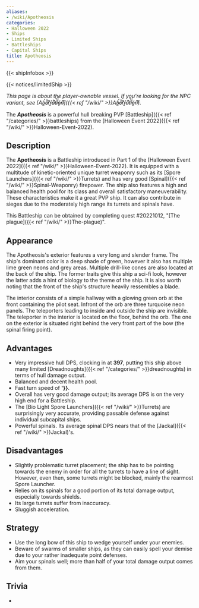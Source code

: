 ```yaml
---
aliases:
- /wiki/Apotheosis
categories:
- Halloween 2022
- Ships
- Limited Ships
- Battleships
- Capital Ships
title: Apotheosis
---  
```


{{< shipInfobox >}}   

{{< notices/limitedShip >}} 

_This page is about the player-ownable vessel. If you're looking for the NPC variant, see [Ab̵̼̓e̷̋̀r̸͆̂r̵͈͐a̷͋̚ť̶̚i̵̐̈́ó̵̝n̷̚͝]({{< ref "/wiki/" >}}Ab̵̼̓e̷̋̀r̸͆̂r̵͈͐a̷͋̚ť̶̚i̵̐̈́ó̵̝n̷̚͝)._

The **_Apotheosis_** is a powerful hull breaking PVP [Battleship]({{< ref "/categories/" >}}battleships) from the [Halloween Event 2022]({{< ref "/wiki/" >}}Halloween-Event-2022). 

## Description

The **Apotheosis** is a Battleship introduced in Part 1 of the [Halloween Event 2022]({{< ref "/wiki/" >}}Halloween-Event-2022). It is equipped with a multitude of kinetic-oriented unique turret weaponry such as its [Spore Launchers]({{< ref "/wiki/" >}}Turrets) and has very good [Spinal]({{< ref "/wiki/" >}}Spinal-Weaponry) firepower. The ship also features a high and balanced health pool for its class and overall satisfactory maneuverability. These characteristics make it a great PVP ship. It can also contribute in sieges due to the moderately high range its turrets and spinals have.

This Battleship can be obtained by completing quest #20221012, "[The plague]({{< ref "/wiki/" >}}The-plague)".

## Appearance

The Apotheosis's exterior features a very long and slender frame. The ship's dominant color is a deep shade of green, however it also has multiple lime green neons and grey areas. Multiple drill-like cones are also located at the back of the ship. The former traits give this ship a sci-fi look, however the latter adds a hint of biology to the theme of the ship. It is also worth noting that the front of the ship's structure heavily ressembles a blade.

The interior consists of a simple hallway with a glowing green orb at the front containing the pilot seat. Infront of the orb are three turquoise neon panels. The teleporters leading to inside and outside the ship are invisible. The teleporter in the interior is located on the floor, behind the orb. The one on the exterior is situated right behind the very front part of the bow (the spinal firing point).

## Advantages

- Very impressive hull DPS, clocking in at **397**, putting this ship above many limited [Dreadnoughts]({{< ref "/categories/" >}}dreadnoughts) in terms of hull damage output.
- Balanced and decent health pool.
- Fast turn speed of **'}}**.
- Overall has very good damage output; its average DPS is on the very high end for a Battleship.
- The [Bio Light Spore Launchers]({{< ref "/wiki/" >}}Turrets) are surprisingly very accurate, providing passable defense against individual subcapital ships.
- Powerful spinals. Its average spinal DPS nears that of the [Jackal]({{< ref "/wiki/" >}}Jackal)'s.

## Disadvantages

- Slightly problematic turret placement; the ship has to be pointing towards the enemy in order for all the turrets to have a line of sight. However, even then, some turrets might be blocked, mainly the rearmost Spore Launcher.
- Relies on its spinals for a good portion of its total damage output, especially towards shields.
- Its large turrets suffer from inaccuracy.
- Sluggish acceleration.

## Strategy

- Use the long bow of this ship to wedge yourself under your enemies.
- Beware of swarms of smaller ships, as they can easily spell your demise due to your rather inadequate point defenses.
- Aim your spinals well; more than half of your total damage output comes from them.

## Trivia

-